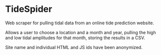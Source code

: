 # TideSpider
Web scraper for pulling tidal data from an online tide prediction website.

Allows a user to choose a location and a month and year, pulling the high and low tidal amplitudes for that month, storing the results in a CSV.

Site name and individual HTML and JS ids have been anonymized.
